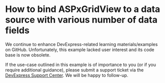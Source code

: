 
# How to bind ASPxGridView to a data source with various number of data fields

We continue to enhance DevExpress-related learning materials/examples on GitHub. Unfortunately, this example lacked user interest and its code base is now obsolete.

If the use-case outlined in this example is of importance to you (or if you require additional guidance), please submit a support ticket via the [DevExpress Support Center](https://supportcenter.devexpress.com/ticket/create?followUpTo=T352835). We will be happy to follow-up.